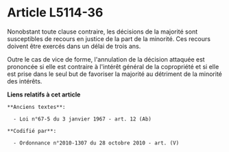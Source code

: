 # Article L5114-36

Nonobstant toute clause contraire, les décisions de la majorité sont susceptibles de recours en justice de la part de la
minorité. Ces recours doivent être exercés dans un délai de trois ans.

Outre le cas de vice de forme, l'annulation de la décision attaquée est prononcée si elle est contraire à l'intérêt général
de la copropriété et si elle est prise dans le seul but de favoriser la majorité au détriment de la minorité des intérêts.

**Liens relatifs à cet article**

	**Anciens textes**:

	  - Loi n°67-5 du 3 janvier 1967 - art. 12 (Ab)

	**Codifié par**:

	  - Ordonnance n°2010-1307 du 28 octobre 2010 - art. (V)
